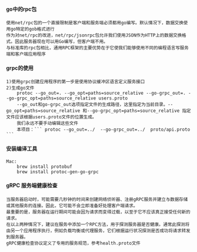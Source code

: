 #### go中的rpc包

    使用net/rpc包的一个直接限制是客户端和服务端必须都用go编写。默认情况下，数据交换使用go特定的gob格式进行
    作为对net/rpc的改进，net/rpc/jsonrpc包允许我们使用JSON作为HTTP上的数据交换格式。因此服务器现在可以用Go编写，但客户端不用。
    与标准库的rpc包相比，通用RPC框架的主要优势在于它使我们能够使用不同的编程语言写服务端和客户端应用程序

#### grpc的使用

    1)使用grpc创建应用程序的第一步是使用协议缓冲区语言定义服务接口
    2)生成go文件
        protoc --go_out=. --go_opt=paths=source_relative --go-grpc_out=. --go-grpc_opt=paths=source_relative users.proto
        --go_out和go-grpc_out选项指定文件的生成路径，这里指定为当前目录。--go_opt=paths=source_relative 和--go-grpc_opt=paths=source_relative 指定文件应该根据users.proto文件的位置生成。
        我们永远不要手动编辑这些文件
        本项目：``` protoc --go_out=../  --go-grpc_out=../  proto/api.proto ```

#### 安装编译工具

    Mac:
        brew install protobuf
        brew install protoc-gen-go-grpc

#### gRPC 服务端健康检查

    当服务器启动时，可能需要几秒钟的时间来创建网络侦听器、注册gRPC服务并建立与数据存储或其他服务的连接。因此，它可能不会立即准备好处理客户端请求。
    最重要的是，服务器在运行期间可能会因为请求而变得过载，以至于它不应该真正接受任何新的请求。
    在以上两种情况下，建议在服务中添加一个RPC方法，用于探测服务器是否健康。通常此探测将由另一个应用程序执行，例如负载均衡或代理服务，它们根据运行状况探测是否成功将请求转发到服务器。
    gRPC健康检查协议定义了专用的服务规范，参考health.proto文件
        